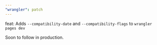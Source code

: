 ```yaml
---
"wrangler": patch
---
```


feat: Adds `--compatibility-date` and `--compatibility-flags` to `wrangler pages dev`

Soon to follow in production.
